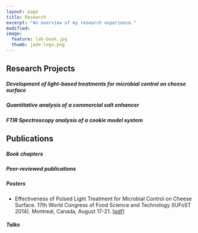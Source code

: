```yaml
---
layout: page
title: Research
excerpt: "An overview of my research experience."
modified: 
image: 
  feature: lab-book.jpg
  thumb: jade-logo.png
---
```


## Research Projects

##### Development of light-based treatments for microbial control on cheese surface

##### Quantitative analysis of a commercial salt enhancer

##### FTIR Spectroscopy analysis of a cookie model system


## Publications

##### Book chapters

##### Peer-reviewed publications

##### Posters

* Effectiveness of Pulsed Light Treatment for Microbial Control on Cheese Surface. 17th World Congress of Food Science and Technology (IUFoST 2014). Montreal, Canada, August 17-21. [[pdf](https://dl.dropboxusercontent.com/u/51364198/Poster_IUFoST.pdf)]

##### Talks
